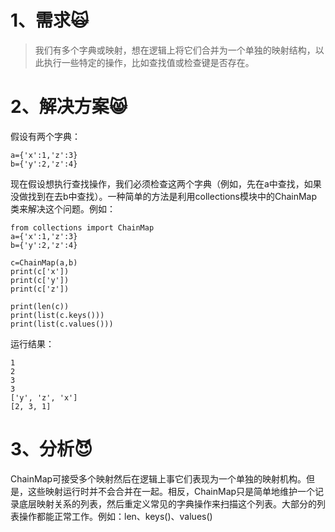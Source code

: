 # 1、需求🙀

> 我们有多个字典或映射，想在逻辑上将它们合并为一个单独的映射结构，以此执行一些特定的操作，比如查找值或检查键是否存在。

# 2、解决方案😸

假设有两个字典：

```
a={'x':1,'z':3}
b={'y':2,'z':4}
```

现在假设想执行查找操作，我们必须检查这两个字典（例如，先在a中查找，如果没做找到在去b中查找）。一种简单的方法是利用collections模块中的ChainMap类来解决这个问题。例如：

```
from collections import ChainMap
a={'x':1,'z':3}
b={'y':2,'z':4}

c=ChainMap(a,b)
print(c['x'])
print(c['y'])
print(c['z'])

print(len(c))
print(list(c.keys()))
print(list(c.values()))
```

运行结果：

```
1
2
3
3
['y', 'z', 'x']
[2, 3, 1]
```

# 3、分析😈

ChainMap可接受多个映射然后在逻辑上事它们表现为一个单独的映射机构。但是，这些映射运行时并不会合并在一起。相反，ChainMap只是简单地维护一个记录底层映射关系的列表，然后重定义常见的字典操作来扫描这个列表。大部分的列表操作都能正常工作。例如：len、keys\(\)、values\(\)





